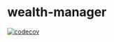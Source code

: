 # wealth-manager

[![codecov](https://codecov.io/gh/sri-akshat/wealth-manager/branch/main/graph/badge.svg)](https://codecov.io/gh/sri-akshat/wealth-manager)
